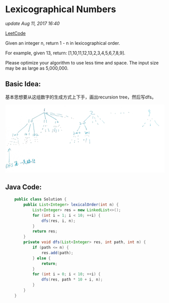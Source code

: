# Lexicographical Numbers

_update Aug 11, 2017 16:40_

[LeetCode](https://leetcode.com/problems/lexicographical-numbers/description/)

Given an integer n, return 1 - n in lexicographical order.

For example, given 13, return: \[1,10,11,12,13,2,3,4,5,6,7,8,9\].

Please optimize your algorithm to use less time and space. The input size may be as large as 5,000,000.

## Basic Idea:

基本思想要从这组数字的生成方式上下手，画出recursion tree，然后写dfs。

![](../../.gitbook/assets/wechatimg15%20%281%29.jpg)

## Java Code:

```java
    public class Solution {
        public List<Integer> lexicalOrder(int n) {
            List<Integer> res = new LinkedList<>();
            for (int i = 1; i < 10; ++i) {
                dfs(res, i, n);
            }
            return res;
        }
        private void dfs(List<Integer> res, int path, int n) {
            if (path <= n) {
                res.add(path);
            } else {
                return;
            }
            for (int i = 0; i < 10; ++i) {
                dfs(res, path * 10 + i, n);
            }
        }
    }
```

